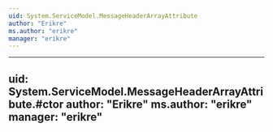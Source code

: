 ```yaml
---
uid: System.ServiceModel.MessageHeaderArrayAttribute
author: "Erikre"
ms.author: "erikre"
manager: "erikre"
---
```


---
uid: System.ServiceModel.MessageHeaderArrayAttribute.#ctor
author: "Erikre"
ms.author: "erikre"
manager: "erikre"
---
